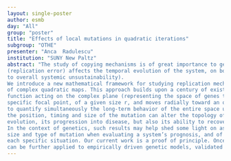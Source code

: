 ```yaml
---
layout: single-poster
author: esmb
day: "All"
group: "poster"
title: "Effects of local mutations in quadratic iterations"
subgroup: "OTHE"
presenter: "Anca  Radulescu"
institution: "SUNY New Paltz"
abstract: "The study of copying mechanisms is of great importance to genetics. We study in a theoretical system how a mutation
(replication error) affects the temporal evolution of the system, on both a local and global scale (from tumor formation
to overall systemic unsustainability).
We introduce a new mathematical framework for studying replication mechanisms, in the form of discrete iterations
of complex quadratic maps. This approach builds upon a century of existing knowledge of iterated maps towards obtaining results with potential impact on applications. More specifically, our modeling framework considers a “correct”
function acting on the complex plane (representing the space of genes to be copied) and a “mutation,” acting at a
specific focal point, of a given size r, and moves radially toward an outer radius R. We use the Julia set of the system
to quantify simultaneously the long-term behavior of the entire space under such transformations. We analyze how
the position, timing and size of the mutation can alter the topology of the Julia set, hence the system’s long-term
evolution, its progression into disease, but also its ability to recover or heal.
In the context of genetics, such results may help shed some light on aspects such as the importance of location,
size and type of mutation when evaluating a system’s prognosis, and of customizing timing of treatment to address
each specific situation. Our current work is a proof of principle. Once these aspects are understood theoretically, they
can be further applied to empirically driven genetic models, validated with data and used for predictions."
---
```

